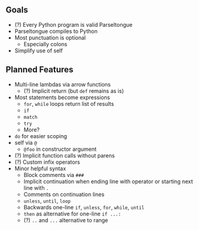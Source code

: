 ## Goals

* (?) Every Python program is valid Parseltongue
* Parseltongue compiles to Python
* Most punctuation is optional
  * Especially colons
* Simplify use of self

## Planned Features

* Multi-line lambdas via arrow functions
  * (?) Implicit return (but `def` remains as is)
* Most statements become expressions
  * `for`, `while` loops return list of results
  * `if`
  * `match`
  * `try`
  * More?
* `do` for easier scoping
* self via `@`
  * `@foo` in constructor argument
* (?) Implicit function calls without parens
* (?) Custom infix operators
* Minor helpful syntax
  * Block comments via `###`
  * Implicit continuation when ending line with operator
    or starting next line with `.`
  * Comments on continuation lines
  * `unless`, `until`, `loop`
  * Backwards one-line `if`, `unless`, `for`, `while`, `until`
  * `then` as alternative for one-line `if ...:`
  * (?) `..` and `...` alternative to range
